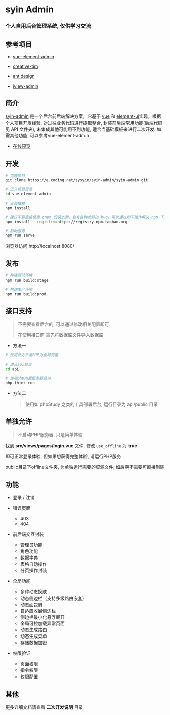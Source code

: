 <h1>
	syin Admin
    <h3>个人自用后台管理系统, 仅供学习交流</h3>
</h1>

## 参考项目

- [vue-element-admin](https://panjiachen.github.io/vue-element-admin-site/zh)

- [creative-tim](https://demos.creative-tim.com/material-dashboard-pro/examples/dashboard.html)

- [ant design](https://preview.pro.ant.design/)

- [iview-admin](https://github.com/iview/iview-admin)

## 简介

[syin-admin](http://admin.e.syin.top) 是一个后台前后端解决方案，它基于 [vue](https://github.com/vuejs/vue) 和 [element-ui](https://github.com/ElemeFE/element)实现。根据个人项目开发经验, 对过往业务代码进行提取整合, 封装前后端常用功能(后端代码见 API 文件夹), 未集成其他可能用不到功能, 适合当基础模板来进行二次开发. 如需其他功能, 可以参考vue-element-admin

- [在线预览](http://admin.e.syin.top)

## 开发

```bash
# 克隆项目
git clone https://e.coding.net/sysyin/syin-admin/syin-admin.git

# 进入项目目录
cd vue-element-admin

# 安装依赖
npm install

# 建议不要直接使用 cnpm 安装依赖，会有各种诡异的 bug。可以通过如下操作解决 npm 下载速度慢的问题
npm install --registry=https://registry.npm.taobao.org

# 启动服务
npm run serve
```

浏览器访问 http://localhost:8080/

## 发布

```bash
# 构建测试环境
npm run build:stage

# 构建生产环境
npm run build:prod
```

## 接口支持

> 不需要查看后台的, 可以通过修改相关配置即可
>
> 在使用接口前 需先将数据库文件导入数据库

- 方法一

```bash
# 使用此方法需PHP为全局变量

# 进入api目录
cd api

# 使用php内置服务器启动
php think run
```

- 方法二

	> 使用如 phpStudy 之类的工具部署后台, 运行目录为 api/public 目录


## 单独允许

> 不启动PHP服务器, 只是简单体验

找到 **src/views/pages/login.vue** 文件, 修改 ```use_offline``` 为 **true**

即可正常登录体验, 但如果想获得完整体验, 请运行PHP服务

public目录下offline文件夹, 为单独运行需要的资源文件, 如后期不需要可直接删除

## 功能

- 登录 / 注销

- 错误页面
  - 403
  - 404

- 前后端交互封装
	- 管理员功能
	- 角色功能
	- 数据字典
	- 表格自动操作
	- 分页操作封装

- 全局功能
	- 多种动态换肤
	- 动态侧边栏（支持多级路由嵌套）
	- 动态面包屑
	- 自适应收展侧边栏
	- 侧边栏最小化悬浮展开
	- 全局可控加载异常页面
	- 动态生成路由
	- 动态生成菜单
	- 存储数据加密

- 权限验证
	- 页面权限
	- 指令权限
	- 权限配置

## 其他

更多详细文档请查看 **二次开发说明** 目录